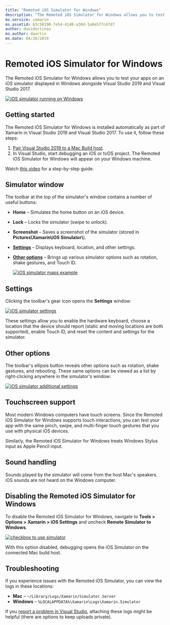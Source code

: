 ```yaml
---
title: "Remoted iOS Simulator for Windows"
description: "The Remoted iOS Simulator for Windows allows you to test your apps on an iOS simulator displayed in Windows alongside Visual Studio 2019."
ms.service: xamarin
ms.assetid: 63c50190-7e54-4140-a30d-1a0e577c47d7
author: davidortinau
ms.author: daortin
ms.date: 04/26/2019
---
```


# Remoted iOS Simulator for Windows

The Remoted iOS Simulator for Windows allows you to test your apps on an
iOS simulator displayed in Windows alongside Visual Studio 2019 and Visual Studio 2017.

[![iOS simulator running on Windows](images/hero-sml.png "iOS simulator running on Windows")](images/hero.png#lightbox)

## Getting started

The Remoted iOS Simulator for Windows is installed automatically as part
of Xamarin in Visual Studio 2019 and Visual Studio 2017. To use it, follow these steps:

1. [Pair Visual Studio 2019 to a Mac Build host](~/ios/get-started/installation/windows/connecting-to-mac/index.md).
2. In Visual Studio, start debugging an iOS or tvOS project. The
Remoted iOS Simulator for Windows will appear on your Windows machine.

Watch [this video](deploy.md) for a step-by-step guide.

## Simulator window

The toolbar at the top of the simulator's window contains a number of useful buttons:

- **Home** – Simulates the home button on an iOS device.
- **Lock** – Locks the simulator (swipe to unlock).
- **Screenshot** – Saves a screenshot of the simulator (stored in **Pictures\Xamarin\iOS Simulator\\**).
- [**Settings**](#settings) – Displays keyboard, location, and other settings.
- [**Other options**](#other-options) – Brings up various simulator options such as rotation, shake gestures, and Touch ID.

    [![iOS simulator maps example](images/maps-app-sml.png "iOS simulator maps example")](images/maps-app.png#lightbox)

## Settings

Clicking the toolbar's gear icon opens the **Settings** window:

[![iOS simulator settings](images/settings-sml.png "iOS simulator settings")](images/settings.png#lightbox)

These settings allow you to enable the hardware keyboard, choose a
location that the device should report (static and moving locations are
both supported), enable Touch ID, and reset the content and settings for
the simulator.

## Other options

The toolbar's ellipsis button reveals other options such as rotation,
shake gestures, and rebooting. These same options can be viewed as a list
by right-clicking anywhere in the simulator's window:

[![iOS simulator additional settings](images/more-sml.png "iOS simulator additional settings")](images/more.png#lightbox)

## Touchscreen support

Most modern Windows computers have touch screens. Since the Remoted iOS
Simulator for Windows supports touch interactions, you can test your app
with the same pinch, swipe, and multi-finger touch gestures that you use
with physical iOS devices.

Similarly, the Remoted iOS Simulator for Windows treats Windows Stylus
input as Apple Pencil input.

## Sound handling

Sounds played by the simulator will come from the host Mac's speakers.
iOS sounds are not heard on the Windows computer.

## Disabling the Remoted iOS Simulator for Windows

To disable the Remoted iOS Simulator for Windows, navigate to
**Tools > Options > Xamarin > iOS Settings** and uncheck
**Remote Simulator to Windows**.

[![checkbox to use simulator](images/options-sml.png "checkbox to use simulator")](images/options.png#lightbox)

With this option disabled, debugging opens the iOS Simulator on the connected Mac build host.

## Troubleshooting

If you experience issues with the Remoted iOS Simulator, you can view the logs in these locations:

- **Mac** – `~/Library/Logs/Xamarin/Simulator.Server`
- **Windows** – `%LOCALAPPDATA%\Xamarin\Logs\Xamarin.Simulator`

If you [report a problem in Visual Studio](/visualstudio/ide/how-to-report-a-problem-with-visual-studio), attaching these logs might be helpful (there are options to keep uploads private).